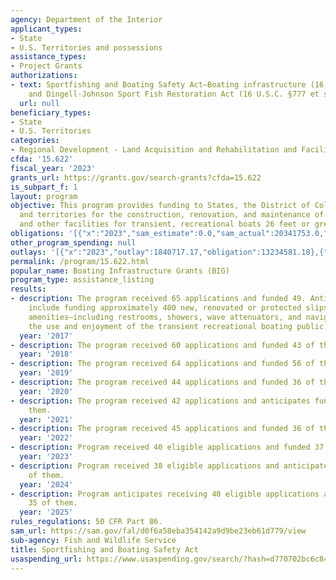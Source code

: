 ```yaml
---
agency: Department of the Interior
applicant_types:
- State
- U.S. Territories and possessions
assistance_types:
- Project Grants
authorizations:
- text: Sportfishing and Boating Safety Act—Boating infrastructure (16 U.S.C. §777g-1);
    and Dingell-Johnson Sport Fish Restoration Act (16 U.S.C. §777 et seq.).
  url: null
beneficiary_types:
- State
- U.S. Territories
categories:
- Regional Development - Land Acquisition and Rehabilitation and Facilities Construction
cfda: '15.622'
fiscal_year: '2023'
grants_url: https://grants.gov/search-grants?cfda=15.622
is_subpart_f: 1
layout: program
objective: This program provides funding to States, the District of Columbia, Commonwealths,
  and territories for the construction, renovation, and maintenance of docking, mooring,
  and other facilities for transient, recreational boats 26 feet or greater in length.
obligations: '[{"x":"2023","sam_estimate":0.0,"sam_actual":20341753.0,"usa_spending_actual":6535466.77},{"x":"2024","sam_estimate":0.0,"sam_actual":21811121.0,"usa_spending_actual":11567052.5},{"x":"2025","sam_estimate":0.0,"sam_actual":17999998.0,"usa_spending_actual":0.0}]'
other_program_spending: null
outlays: '[{"x":"2023","outlay":1840717.17,"obligation":13234581.18},{"x":"2024","outlay":19514.88,"obligation":16143622.05},{"x":"2025","outlay":0.0,"obligation":0.0}]'
permalink: /program/15.622.html
popular_name: Boating Infrastructure Grants (BIG)
program_type: assistance_listing
results:
- description: The program received 65 applications and funded 49. Anticipated accomplishments
    include funding approximately 400 new, renovated or protected slips, plus other
    amenities—including restrooms, showers, wave attenuators, and navigational aids—for
    the use and enjoyment of the transient recreational boating public.
  year: '2017'
- description: The program received 60 applications and funded 43 of them.
  year: '2018'
- description: The program received 64 applications and funded 56 of them.
  year: '2019'
- description: The program received 44 applications and funded 36 of them.
  year: '2020'
- description: The program received 42 applications and anticipates funding 37 of
    them.
  year: '2021'
- description: The program received 45 applications and funded 36 of them.
  year: '2022'
- description: Program received 40 eligible applications and funded 37 of them.
  year: '2023'
- description: Program received 38 eligible applications and anticipates funding 36
    of them.
  year: '2024'
- description: Program anticipates receiving 40 eligible applications and funding
    35 of them.
  year: '2025'
rules_regulations: 50 CFR Part 86.
sam_url: https://sam.gov/fal/d0f6a58eba354142a9d9be23eb61d779/view
sub-agency: Fish and Wildlife Service
title: Sportfishing and Boating Safety Act
usaspending_url: https://www.usaspending.gov/search/?hash=d770702bc6c84d354f26cf3754fc369b
---
```

